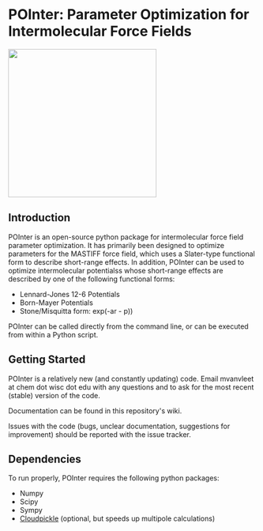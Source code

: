 # POInter: Parameter Optimization for Intermolecular Force Fields


<img src="http://www.clipartpal.com/_thumbs/pd/animal/dog/pointer_3.png" width="300" >

Introduction
------------
POInter is an open-source python package for intermolecular force field parameter optimization. 
It has primarily been designed to optimize parameters for the MASTIFF force field, which 
uses a Slater-type functional form to describe short-range effects. In addition, 
POInter can be used to optimize intermolecular potentialss whose short-range effects are 
described by one of the following functional forms:

* Lennard-Jones 12-6 Potentials
* Born-Mayer Potentials
* Stone/Misquitta form: exp(-ar - p))

POInter can be called directly from the command line, or can be executed from within a Python script.


Getting Started
---------------
POInter is a relatively new (and constantly updating) code. 
Email mvanvleet at chem dot wisc dot edu
with any questions and to ask for the most recent (stable) version of the code.

Documentation can be found in this repository's wiki.

Issues with the code (bugs, unclear documentation, suggestions for improvement)
should be reported with the issue tracker.


Dependencies
------------
To run properly, POInter requires the following python packages:

* Numpy
* Scipy
* Sympy
* [Cloudpickle](https://github.com/cloudpipe/cloudpickle) (optional, but speeds up multipole calculations)



